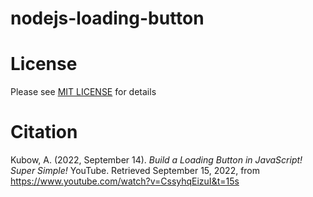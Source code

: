 # nodejs-loading-button

# License
Please see [MIT LICENSE](./LICENSE) for details

# Citation
Kubow, A. (2022, September 14). <i>Build a Loading Button in JavaScript! Super Simple!</i> YouTube. Retrieved September 15, 2022, from https://www.youtube.com/watch?v=CssyhqEizuI&t=15s